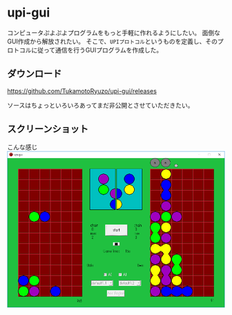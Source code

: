 # upi-gui

コンピュータぷよぷよプログラムをもっと手軽に作れるようにしたい。
面倒なGUI作成から解放されたい。
そこで、`UPIプロトコル`というものを定義し、そのプロトコルに従って通信を行うGUIプログラムを作成した。  

## ダウンロード

https://github.com/TukamotoRyuzo/upi-gui/releases

ソースはちょっといろいろあってまだ非公開とさせていただきたい。

## スクリーンショット

こんな感じ  
![image](https://raw.githubusercontent.com/TukamotoRyuzo/upi-gui/resource/ss1.png "サンプル")
